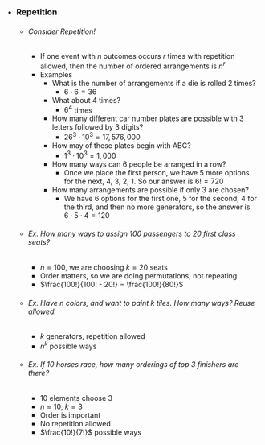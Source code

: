 
- ### Repetition
	- ###### Consider Repetition!
		- If one event with $n$ outcomes occurs $r$ times with repetition allowed, then the number of ordered arrangements is $n^r$
		- Examples
			- What is the number of arrangements if a die is rolled 2 times?
				- $6 \cdot 6 = 36$
			- What about 4 times?
				- $6^{4}$ times
			- How many different car number plates are possible with 3 letters followed by 3 digits?
				- $26^{3} \cdot 10^{3} = 17,576,000$
			- How may of these plates begin with ABC?
				- $1^{3} \cdot 10^{3} = 1,000$
			- How many ways can 6 people be arranged in a row?
				- Once we place the first person, we have 5 more options for the next, 4, 3, 2, 1. So our answer is $6!=720$
			- How many arrangements are possible if only 3 are chosen?
				- We have 6 options for the first one, 5 for the second, 4 for the third, and then no more generators, so the answer is $6 \cdot 5 \cdot 4 = 120$
	- ###### Ex. How many ways to assign 100 passengers to 20 first class seats?
		- $n = 100$, we are choosing $k=20$ seats
		- Order matters, so we are doing permutations, not repeating
		- $\frac{100!}{100! - 20!} = \frac{100!}{80!}$
	- ###### Ex. Have $n$ colors, and want to paint $k$ tiles. How many ways? Reuse allowed.
		- $k$ generators, repetition allowed
		- $n^k$ possible ways
	- ###### Ex. If 10 horses race, how many orderings of top 3 finishers are there?
		- 10 elements choose 3
		- $n=10$, $k=3$
		- Order is important
		- No repetition allowed
		- $\frac{10!}{7!}$ possible ways